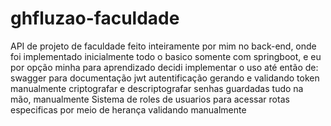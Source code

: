 # ghfluzao-faculdade 
API  de projeto de faculdade feito inteiramente por mim no back-end, onde foi implementado inicialmente todo o basico somente com springboot, e eu por opção minha para aprendizado decidi implementar o uso até então de:
swagger para documentação
jwt autentificação gerando e validando token manualmente criptografar e descriptografar senhas guardadas tudo na mão, manualmente
Sistema de roles de usuarios para acessar rotas especificas por meio de herança validando manualmente
